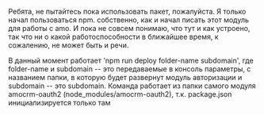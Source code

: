 Ребята, не пытайтесь пока использовать пакет, пожалуйста.
Я только начал пользоваться npm. собственно, как и начал писать этот модуль для работы с amo. 
И пока не совсем понимаю, что тут и как устроено, так что ни о какой работоспособности в ближайшее время, к сожалению, не может быть и речи.


В данный момент работает 'npm run deploy folder-name subdomain', где folder-name и subdomain -- это передаваемые в консоль параметры,
с названием папки, в которую будет развернут модуль авторизации и subdomain -- это subdomain. 
Команда работает из папки самого модуля amocrm-oauth2 (node_modules/amocrm-oauth2), т.к. package.json инициализируется только там
